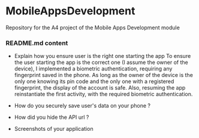 # MobileAppsDevelopment
Repository for the A4 project of the Mobile Apps Development module

### README.md content

- Explain how you ensure user is the right one starting the app
To ensure the user starting the app is the correct one (I assume the owner of the device), I implemented a biometric authentication, requiring any fingerprint saved in the phone. As long as the owner of the device is the only one knowing its pin code and the only one with a registered fingerprint, the display of the account is safe. Also, resuming the app reinstantiate the first activity, with the required biometric authentication.

- How do you securely save user's data on your phone ?


- How did you hide the API url ?


- Screenshots of your application 
